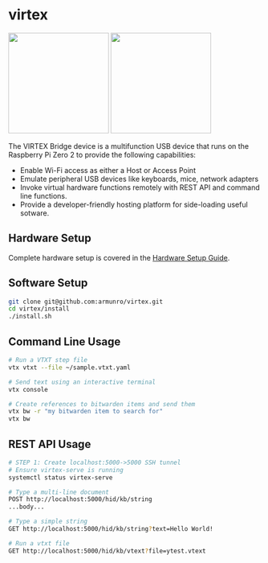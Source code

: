 # virtex
<img src ='https://github.com/user-attachments/assets/8c0a127d-172a-4b69-ba02-36b4c11f8f58' style='height:200px'/>
<img src ='https://github.com/user-attachments/assets/e4667d71-ee57-4f77-94bc-dcc0983403da' style='height:200px'/>


The VIRTEX Bridge device is a multifunction USB device that runs on the Raspberry Pi Zero 2 to provide the following capabilities:
- Enable Wi-Fi access as either a Host or Access Point
- Emulate peripheral USB devices like keyboards, mice, network adapters
- Invoke virtual hardware functions remotely with REST API and command line functions.
- Provide a developer-friendly hosting platform for side-loading useful sotware.

## Hardware Setup
Complete hardware setup is covered in the [Hardware Setup Guide](docs/HardwareSetup.md).

## Software Setup
```bash
git clone git@github.com:armunro/virtex.git
cd virtex/install
./install.sh
```

## Command Line Usage
```bash
# Run a VTXT step file 
vtx vtxt --file ~/sample.vtxt.yaml

# Send text using an interactive terminal
vtx console

# Create references to bitwarden items and send them
vtx bw -r "my bitwarden item to search for"
vtx bw 
```

## REST API Usage
```bash
# STEP 1: Create localhost:5000->5000 SSH tunnel
# Ensure virtex-serve is running
systemctl status virtex-serve

# Type a multi-line document
POST http://localhost:5000/hid/kb/string
...body...

# Type a simple string
GET http://localhost:5000/hid/kb/string?text=Hello World!

# Run a vtxt file
GET http://localhost:5000/hid/kb/vtext?file=ytest.vtext
```